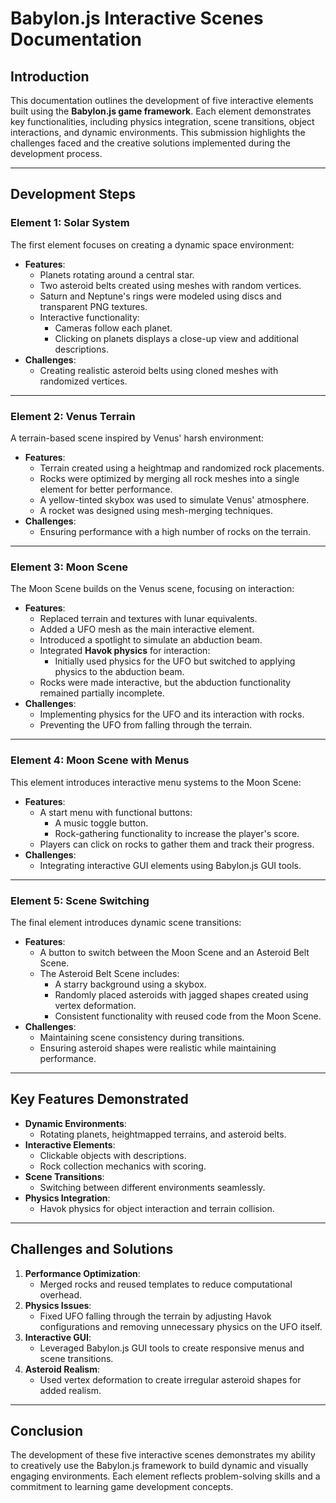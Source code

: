 # Babylon.js Interactive Scenes Documentation

## Introduction

This documentation outlines the development of five interactive elements built using the **Babylon.js game framework**. Each element demonstrates key functionalities, including physics integration, scene transitions, object interactions, and dynamic environments. This submission highlights the challenges faced and the creative solutions implemented during the development process.

---

## Development Steps

### **Element 1: Solar System**
The first element focuses on creating a dynamic space environment:
- **Features**:
  - Planets rotating around a central star.
  - Two asteroid belts created using meshes with random vertices.
  - Saturn and Neptune's rings were modeled using discs and transparent PNG textures.
  - Interactive functionality:
    - Cameras follow each planet.
    - Clicking on planets displays a close-up view and additional descriptions.
- **Challenges**:
  - Creating realistic asteroid belts using cloned meshes with randomized vertices.

---

### **Element 2: Venus Terrain**
A terrain-based scene inspired by Venus' harsh environment:
- **Features**:
  - Terrain created using a heightmap and randomized rock placements.
  - Rocks were optimized by merging all rock meshes into a single element for better performance.
  - A yellow-tinted skybox was used to simulate Venus' atmosphere.
  - A rocket was designed using mesh-merging techniques.
- **Challenges**:
  - Ensuring performance with a high number of rocks on the terrain.

---

### **Element 3: Moon Scene**
The Moon Scene builds on the Venus scene, focusing on interaction:
- **Features**:
  - Replaced terrain and textures with lunar equivalents.
  - Added a UFO mesh as the main interactive element.
  - Introduced a spotlight to simulate an abduction beam.
  - Integrated **Havok physics** for interaction:
    - Initially used physics for the UFO but switched to applying physics to the abduction beam.
  - Rocks were made interactive, but the abduction functionality remained partially incomplete.
- **Challenges**:
  - Implementing physics for the UFO and its interaction with rocks.
  - Preventing the UFO from falling through the terrain.

---

### **Element 4: Moon Scene with Menus**
This element introduces interactive menu systems to the Moon Scene:
- **Features**:
  - A start menu with functional buttons:
    - A music toggle button.
    - Rock-gathering functionality to increase the player's score.
  - Players can click on rocks to gather them and track their progress.
- **Challenges**:
  - Integrating interactive GUI elements using Babylon.js GUI tools.

---

### **Element 5: Scene Switching**
The final element introduces dynamic scene transitions:
- **Features**:
  - A button to switch between the Moon Scene and an Asteroid Belt Scene.
  - The Asteroid Belt Scene includes:
    - A starry background using a skybox.
    - Randomly placed asteroids with jagged shapes created using vertex deformation.
    - Consistent functionality with reused code from the Moon Scene.
- **Challenges**:
  - Maintaining scene consistency during transitions.
  - Ensuring asteroid shapes were realistic while maintaining performance.

---

## Key Features Demonstrated
- **Dynamic Environments**:
  - Rotating planets, heightmapped terrains, and asteroid belts.
- **Interactive Elements**:
  - Clickable objects with descriptions.
  - Rock collection mechanics with scoring.
- **Scene Transitions**:
  - Switching between different environments seamlessly.
- **Physics Integration**:
  - Havok physics for object interaction and terrain collision.

---

## Challenges and Solutions
1. **Performance Optimization**:
   - Merged rocks and reused templates to reduce computational overhead.
2. **Physics Issues**:
   - Fixed UFO falling through the terrain by adjusting Havok configurations and removing unnecessary physics on the UFO itself.
3. **Interactive GUI**:
   - Leveraged Babylon.js GUI tools to create responsive menus and scene transitions.
4. **Asteroid Realism**:
   - Used vertex deformation to create irregular asteroid shapes for added realism.

---

## Conclusion
The development of these five interactive scenes demonstrates my ability to creatively use the Babylon.js framework to build dynamic and visually engaging environments. Each element reflects problem-solving skills and a commitment to learning game development concepts.